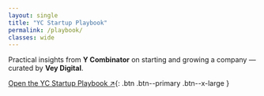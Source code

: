 ```yaml
---
layout: single
title: "YC Startup Playbook"
permalink: /playbook/
classes: wide
---
```


Practical insights from **Y Combinator** on starting and growing a company — curated by **Vey Digital**.

[Open the YC Startup Playbook ↗](https://playbook.samaltman.com/){: .btn .btn--primary .btn--x-large }
